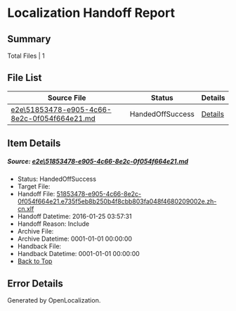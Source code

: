 # <a name='report-top'></a> Localization Handoff Report

## Summary
 Total Files | 1

## File List
 Source File | Status | Details 
 ----------- | ------ | ------- 
 [e2e\51853478-e905-4c66-8e2c-0f054f664e21.md](https://github.com/OpenLocalizationTest/oltest/blob/5cd9fc1f487ece94f1d4a044ed339df4319ea6ed/e2e/51853478-e905-4c66-8e2c-0f054f664e21.md) | HandedOffSuccess | [Details](#91f3f3798c7346dd2e20353773765130f9fe7dcd1)

## Item Details
##### <a name='91f3f3798c7346dd2e20353773765130f9fe7dcd1'></a> Source: [e2e\51853478-e905-4c66-8e2c-0f054f664e21.md](https://github.com/OpenLocalizationTest/oltest/blob/5cd9fc1f487ece94f1d4a044ed339df4319ea6ed/e2e/51853478-e905-4c66-8e2c-0f054f664e21.md)
* Status: HandedOffSuccess
* Target File: 
* Handoff File: [51853478-e905-4c66-8e2c-0f054f664e21.e735f5eb8b250b4f8cbb803fa048f4680209002e.zh-cn.xlf](https://github.com/OpenLocalizationTestOrg/olhandoff/blob/6d57c6b3f7dafe7135ec922acd5dbe6e457141a0/ol-handoff/OpenLocalizationTestOrg/oltest.zh-cn/qimu/51853478-e905-4c66-8e2c-0f054f664e21.e735f5eb8b250b4f8cbb803fa048f4680209002e.zh-cn.xlf)
* Handoff Datetime: 2016-01-25 03:57:31
* Handoff Reason: Include
* Archive File: 
* Archive Datetime: 0001-01-01 00:00:00
* Handback File: 
* Handback Datetime: 0001-01-01 00:00:00
* [Back to Top](#report-top)


## Error Details

Generated by OpenLocalization.
